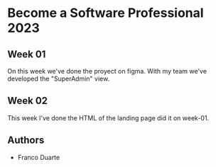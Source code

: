 # Become a Software Professional 2023

## Week 01
On this week we've done the proyect on figma. With my team we've developed the "SuperAdmin" view.

## Week 02
This week I've done the HTML of the landing page did it on week-01.

## Authors
- Franco Duarte

